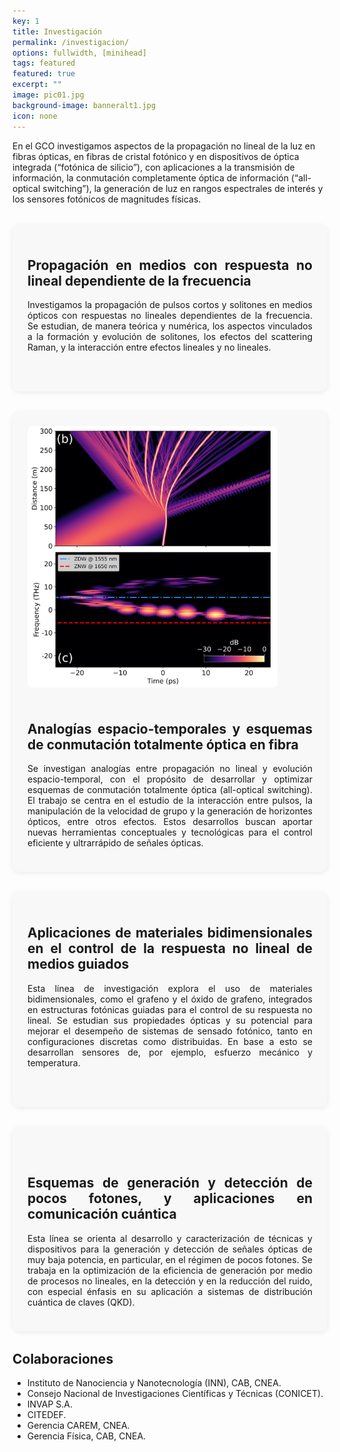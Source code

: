 ```yaml
---
key: 1
title: Investigación
permalink: /investigacion/
options: fullwidth, [minihead]
tags: featured
featured: true
excerpt: ""
image: pic01.jpg
background-image: banneralt1.jpg
icon: none
---
```


En el GCO investigamos aspectos de la propagación no lineal de la luz en fibras ópticas, en fibras de cristal fotónico y en dispositivos de óptica integrada (“fotónica de silicio”), con aplicaciones a la transmisión de información, la conmutación completamente óptica de información (“all-optical switching”), la generación de luz en rangos espectrales de interés y los sensores fotónicos de magnitudes físicas.



<!-- 1 -->
<div class="research-box" style="display:flex; flex-wrap:wrap; align-items:center; justify-content:space-between; gap:1.5rem; background:#f8f8f8; border-radius:12px; padding:1.5rem; margin:2rem 0; box-shadow:0 2px 8px rgba(0,0,0,0.08);">
  <div class="text" style="flex:1 1 300px; text-align:justify; order:1;">
    <h2>Propagación en medios con respuesta no lineal dependiente de la frecuencia</h2>
    <p>Investigamos la propagación de pulsos cortos y solitones en medios ópticos con respuestas no lineales dependientes de la frecuencia. Se estudian, de manera teórica y numérica, los aspectos vinculados a la formación y evolución de solitones, los efectos del scattering Raman, y la interacción entre efectos lineales y no lineales.</p>
  </div>
  <img src="/images/pic03.jpg" alt="" style="flex:1 1 300px; max-width:400px; width:100%; border-radius:8px; order:2;">
</div>



<!-- 2 -->
<div class="research-box" style="display:flex; flex-wrap:wrap; align-items:center; justify-content:space-between; gap:1.5rem; background:#f8f8f8; border-radius:12px; padding:1.5rem; margin:2rem 0; box-shadow:0 2px 8px rgba(0,0,0,0.08);">
  <div class="text" style="flex:1 1 300px; text-align:justify; order:1;">
    <h2>Analogías espacio-temporales y esquemas de conmutación totalmente óptica en fibra</h2>
    <p>Se investigan analogías entre propagación no lineal y evolución espacio-temporal, con el propósito de desarrollar y optimizar esquemas de conmutación totalmente óptica (all-optical switching). El trabajo se centra en el estudio de la interacción entre pulsos, la manipulación de la velocidad de grupo y la generación de horizontes ópticos, entre otros efectos. Estos desarrollos buscan aportar nuevas herramientas conceptuales y tecnológicas para el control eficiente y ultrarrápido de señales ópticas.</p>
  </div>
  <img src="/images/investigacion/nonlinear.png" alt="" style="flex:1 1 300px; max-width:400px; width:100%; border-radius:8px; order:-1;">
</div>



<!-- 3 -->
<div class="research-box" style="display:flex; flex-wrap:wrap; align-items:center; justify-content:space-between; gap:1.5rem; background:#f8f8f8; border-radius:12px; padding:1.5rem; margin:2rem 0; box-shadow:0 2px 8px rgba(0,0,0,0.08);">
  <div class="text" style="flex:1 1 300px; text-align:justify; order:1;">
    <h2>Aplicaciones de materiales bidimensionales en el control de la respuesta no lineal de medios guiados</h2>
    <p>Esta línea de investigación explora el uso de materiales bidimensionales, como el grafeno y el óxido de grafeno, integrados en estructuras fotónicas guiadas para el control de su respuesta no lineal. Se estudian sus propiedades ópticas y su potencial para mejorar el desempeño de sistemas de sensado fotónico, tanto en configuraciones discretas como distribuidas. En base a esto se desarrollan sensores de, por ejemplo, esfuerzo mecánico y temperatura.</p>
  </div>
  <img src="/images/pic03.jpg" alt="" style="flex:1 1 300px; max-width:400px; width:100%; border-radius:8px; order:2;">
</div>



<!-- 4 -->
<div class="research-box" style="display:flex; flex-wrap:wrap; align-items:center; justify-content:space-between; gap:1.5rem; background:#f8f8f8; border-radius:12px; padding:1.5rem; margin:2rem 0; box-shadow:0 2px 8px rgba(0,0,0,0.08);">
  <div class="text" style="flex:1 1 300px; text-align:justify; order:1;">
    <h2>Esquemas de generación y detección de pocos fotones, y aplicaciones en comunicación cuántica</h2>
    <p>Esta línea se orienta al desarrollo y caracterización de técnicas y dispositivos para la generación y detección de señales ópticas de muy baja potencia, en particular, en el régimen de pocos fotones. Se trabaja en la optimización de la eficiencia de generación por medio de procesos no lineales, en la detección y en la reducción del ruido, con especial énfasis en su aplicación a sistemas de distribución cuántica de claves (QKD).</p>
  </div>
  <img src="/images/pic03.jpg" alt="" style="flex:1 1 300px; max-width:400px; width:100%; border-radius:8px; order:-1;">
</div>



<h2>Colaboraciones</h2>
<ul class="alt">
  <li>Instituto de Nanociencia y Nanotecnología (INN), CAB, CNEA.</li>
  <li>Consejo Nacional de Investigaciones Científicas y Técnicas (CONICET).</li>
  <li>INVAP S.A.</li>
  <li>CITEDEF.</li>
  <li>Gerencia CAREM, CNEA.</li>
  <li>Gerencia Física, CAB, CNEA.</li>
</ul>
